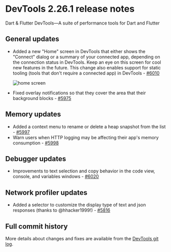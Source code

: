 # DevTools 2.26.1 release notes

Dart & Flutter DevTools&mdash;A suite of performance tools
for Dart and Flutter

## General updates

- Added a new "Home" screen in DevTools that either shows the "Connect" dialog
  or a summary of your connected app, depending on
  the connection status in DevTools.
  Keep an eye on this screen for cool new features in the future.
  This change also enables support for static tooling
  (tools that don't require a connected app) in DevTools -
  [#6010](https://github.com/flutter/devtools/pull/6010)

  ![home screen]({{site.url}}/tools/devtools/release-notes/images-2.26.1/home_screen.png "DevTools home screen")

- Fixed overlay notifications so that they
  cover the area that their background blocks -
  [#5975](https://github.com/flutter/devtools/pull/5975)

## Memory updates

- Added a context menu to rename or delete a heap snapshot from the list -
  [#5997](https://github.com/flutter/devtools/pull/5997)
- Warn users when HTTP logging may be affecting their app's memory consumption -
  [#5998](https://github.com/flutter/devtools/pull/5998)

## Debugger updates

- Improvements to text selection and copy behavior in
  the code view, console, and variables windows -
  [#6020](https://github.com/flutter/devtools/pull/6020)

## Network profiler updates

- Added a selector to customize the display type
  of text and json responses (thanks to @hhacker1999!) -
  [#5816](https://github.com/flutter/devtools/pull/5816)

## Full commit history

More details about changes and fixes are available from the
[DevTools git log](https://github.com/flutter/devtools/commits/master).
